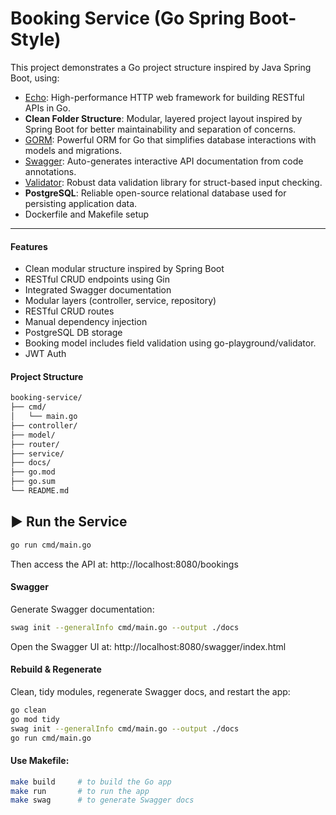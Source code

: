 # Booking Service (Go Spring Boot-Style)

This project demonstrates a Go project structure inspired by Java Spring Boot, using:

* [Echo](https://github.com/labstack/echo): High-performance HTTP web framework for building RESTful APIs in Go.
* **Clean Folder Structure**: Modular, layered project layout inspired by Spring Boot for better maintainability and
  separation of concerns.
* [GORM](https://gorm.io/): Powerful ORM for Go that simplifies database interactions with models and migrations.
* [Swagger](https://github.com/swaggo/echo-swagger): Auto-generates interactive API documentation from code annotations.
* [Validator](https://github.com/go-playground/validator): Robust data validation library for struct-based input
  checking.
* **PostgreSQL**: Reliable open-source relational database used for persisting application data.
*  Dockerfile and Makefile setup
   
---

#### Features

* Clean modular structure inspired by Spring Boot
* RESTful CRUD endpoints using Gin
* Integrated Swagger documentation
* Modular layers (controller, service, repository)
* RESTful CRUD routes
* Manual dependency injection
* PostgreSQL DB storage
* Booking model includes field validation using go-playground/validator.
* JWT Auth

#### Project Structure

```bash
booking-service/
├── cmd/
│   └── main.go
├── controller/
├── model/
├── router/
├── service/
├── docs/
├── go.mod
├── go.sum
└── README.md
```

## ▶️ Run the Service

```bash
go run cmd/main.go
```

Then access the API at:
http://localhost:8080/bookings

#### Swagger

Generate Swagger documentation:

```bash
swag init --generalInfo cmd/main.go --output ./docs
```

Open the Swagger UI at:  http://localhost:8080/swagger/index.html

#### Rebuild & Regenerate

Clean, tidy modules, regenerate Swagger docs, and restart the app:

```bash
go clean
go mod tidy
swag init --generalInfo cmd/main.go --output ./docs
go run cmd/main.go
```

#### Use Makefile:

```bash
make build     # to build the Go app
make run       # to run the app
make swag      # to generate Swagger docs
```

